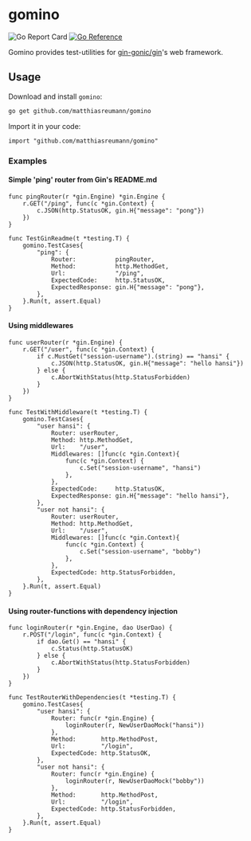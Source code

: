# gomino
![Go Report Card](https://goreportcard.com/badge/github.com/matthiasreumann/gomino)
[![Go Reference](https://pkg.go.dev/badge/github.com/matthiasreumann/gomino.svg)](https://pkg.go.dev/github.com/matthiasreumann/gomino)

Gomino provides test-utilities for [gin-gonic/gin](https://github.com/gin-gonic/gin)'s web framework.

## Usage 

Download and install `gomino`:
```bash
go get github.com/matthiasreumann/gomino
```

Import it in your code:
```golang
import "github.com/matthiasreumann/gomino"
```


### Examples
#### Simple 'ping' router from Gin's README.md
```golang 
func pingRouter(r *gin.Engine) *gin.Engine {
	r.GET("/ping", func(c *gin.Context) {
		c.JSON(http.StatusOK, gin.H{"message": "pong"})
	})
}

func TestGinReadme(t *testing.T) {
	gomino.TestCases{
		"ping": {
			Router:           pingRouter,
			Method:           http.MethodGet,
			Url:              "/ping",
			ExpectedCode:     http.StatusOK,
			ExpectedResponse: gin.H{"message": "pong"},
		},
	}.Run(t, assert.Equal)
}
```

#### Using middlewares
```golang
func userRouter(r *gin.Engine) {
	r.GET("/user", func(c *gin.Context) {
		if c.MustGet("session-username").(string) == "hansi" {
			c.JSON(http.StatusOK, gin.H{"message": "hello hansi"})
		} else {
			c.AbortWithStatus(http.StatusForbidden)
		}
	})
}

func TestWithMiddleware(t *testing.T) {
    gomino.TestCases{
        "user hansi": {
            Router: userRouter,
            Method: http.MethodGet,
            Url:    "/user",
            Middlewares: []func(c *gin.Context){
                func(c *gin.Context) {
                    c.Set("session-username", "hansi")
                },
            },
            ExpectedCode:     http.StatusOK,
            ExpectedResponse: gin.H{"message": "hello hansi"},
        },
        "user not hansi": {
            Router: userRouter,
            Method: http.MethodGet,
            Url:    "/user",
            Middlewares: []func(c *gin.Context){
                func(c *gin.Context) {
                    c.Set("session-username", "bobby")
                },
            },
            ExpectedCode: http.StatusForbidden,
        },
    }.Run(t, assert.Equal)
}
```

#### Using router-functions with dependency injection

```golang
func loginRouter(r *gin.Engine, dao UserDao) {
	r.POST("/login", func(c *gin.Context) {
		if dao.Get() == "hansi" {
			c.Status(http.StatusOK)
		} else {
			c.AbortWithStatus(http.StatusForbidden)
		}
	})
}

func TestRouterWithDependencies(t *testing.T) {
	gomino.TestCases{
		"user hansi": {
			Router: func(r *gin.Engine) {
				loginRouter(r, NewUserDaoMock("hansi"))
			},
			Method:       http.MethodPost,
			Url:          "/login",
			ExpectedCode: http.StatusOK,
		},
		"user not hansi": {
			Router: func(r *gin.Engine) {
				loginRouter(r, NewUserDaoMock("bobby"))
			},
			Method:       http.MethodPost,
			Url:          "/login",
			ExpectedCode: http.StatusForbidden,
		},
	}.Run(t, assert.Equal)
}
```
